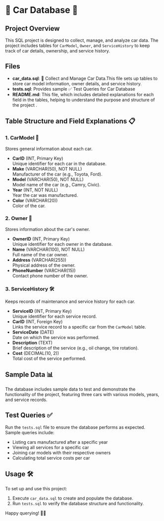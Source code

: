 # 🚗 Car Database  🚗

## Project Overview
This SQL project is designed to collect, manage, and analyze car data. The project includes tables for `CarModel`, `Owner`, and `ServiceHistory` to keep track of car details, ownership, and service history.

## Files

- **car_data.sql**: 🚗 Collect and Manage Car Data.This file sets up tables to store car model information, owner details, and service history.
- **tests.sql**: Provides sample ✅ Test Queries for Car Database 
- **README.md**: This file, which includes  detailed explanations for each field in the tables, helping to understand the purpose and structure of the project .

## Table Structure and Field Explanations 📋

### 1. CarModel 🚙
Stores general information about each car.
- **CarID** (INT, Primary Key)  
  Unique identifier for each car in the database.
- **Make** (VARCHAR(50), NOT NULL)  
  Manufacturer of the car (e.g., Toyota, Ford).
- **Model** (VARCHAR(50), NOT NULL)  
  Model name of the car (e.g., Camry, Civic).
- **Year** (INT, NOT NULL)  
  Year the car was manufactured.
- **Color** (VARCHAR(20))  
  Color of the car.

### 2. Owner 👤
Stores information about the car's owner.
- **OwnerID** (INT, Primary Key)  
  Unique identifier for each owner in the database.
- **Name** (VARCHAR(100), NOT NULL)  
  Full name of the car owner.
- **Address** (VARCHAR(255))  
  Physical address of the owner.
- **PhoneNumber** (VARCHAR(15))  
  Contact phone number of the owner.

### 3. ServiceHistory 🛠️
Keeps records of maintenance and service history for each car.
- **ServiceID** (INT, Primary Key)  
  Unique identifier for each service record.
- **CarID** (INT, Foreign Key)  
  Links the service record to a specific car from the `CarModel` table.
- **ServiceDate** (DATE)  
  Date on which the service was performed.
- **Description** (TEXT)  
  Brief description of the service (e.g., oil change, tire rotation).
- **Cost** (DECIMAL(10, 2))  
  Total cost of the service performed.

## Sample Data 📊
The database includes sample data to test and demonstrate the functionality of the project, featuring three cars with various models, years, and service records.

## Test Queries ✅
Run the `tests.sql` file to ensure the database performs as expected. Sample queries include:
- Listing cars manufactured after a specific year
- Viewing all services for a specific car
- Joining car models with their respective owners
- Calculating total service costs per car

## Usage 🛠️
To set up and use this project:
1. Execute `car_data.sql` to create and populate the database.
2. Run `tests.sql` to verify the database structure and functionality.

Happy querying! 🧑‍💻
